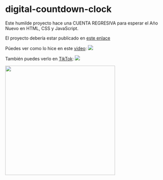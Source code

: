 # digital-countdown-clock

Este humilde proyecto hace una CUENTA REGRESIVA para esperar el Año Nuevo en HTML, CSS y JavaScript.

El proyecto debería estar publicado en [este enlace](https://doneber.github.io/digital-countdown-clock/)

Púedes ver como lo hice en este [video](https://youtu.be/o5bawqBDLKk): [![](https://img.shields.io/youtube/views/o5bawqBDLKk?color=%23333&label=YouTube&style=social)](https://youtu.be/o5bawqBDLKk)

También puedes verlo en [TikTok]([https://www.tiktok.com/@doneber.dev/video/7183101390108052742](https://www.tiktok.com/@doneber.dev/video/7183101390108052742)): [![](https://img.shields.io/endpoint?label=TikTok&logo=tiktok&url=https%3A%2F%2Fdoneber.dev%2Ftiktok-counter%2F)](https://www.tiktok.com/@doneber.dev/video/7183101390108052742)

<a href="https://youtu.be/o5bawqBDLKk"><img src="https://img.youtube.com/vi/o5bawqBDLKk/maxresdefault.jpg" width="350" /></a>

